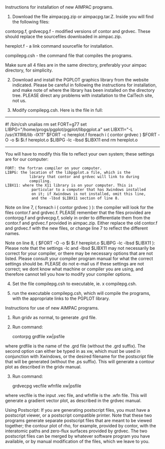 Instructions for installation of new AIMPAC programs.

1. Download the file aimpacpg.zip or aimpacpg.tar.Z. Inside you will find the
following files:

contorpg.f, grdvecpg.f - modified versions of contor and grdvec.
                         These should replace the sourcefiles 
                         downloaded in aimpac.zip.

hereplot.f - a link command sourcefile for installation.

compilepg.csh - the command file that compiles the programs.

Make sure all 4 files are in the same directory, preferably your aimpac 
directory, for simplicity.

2. Download and install the PGPLOT graphics library from the website indicated.
 Please be careful in following the instructions for installation, and make 
note of where the library has been installed on the directory tree. 
PLEASE direct any problems with installation to the CalTech site, not us.

3. Modify compilepg.csh. Here is the file in full:

****

#! /bin/csh
unalias rm
set FORT=g77
set LIBPG="/home/progs/pgplot/pgplot/libpgplot.a"
set LIBX11="-L /usr/X11R6/lib -lX11"
$FORT -c hereplot.f
foreach i ( contor grdvec )
  $FORT -O -o $i  $i.f hereplot.o $LIBPG -lc -lbsd $LIBX11 
end
rm hereplot.o

****

You will have to modify this file to reflect your own system; these settings 
are for our computer:
	
	FORT: the fortran compiler on your computer.
	LIBPG: the location of the libpgplot.a file, which is the 
               library that contor and grdvec will link to during 
               compiling.
	LIBX11: where the X11 library is on your computer. This is 
                particular to a computer that has Xwindows installed 
                on it; if Xwindows is not installed, omit this line, 
                and the -lbsd $LIBX11 section of line 8.

Note on line 7, ( foreach i ( contor grdvec ) ): the compiler will look for 
the files contor.f and grdvec.f. PLEASE remember that the files provided are 
contorpg.f and grdvecpg.f, solely in order to differentiate them from the 
contor.f and grdvec.f provided in aimpac.zip. Either replace the old contor.f 
and grdvec.f with the new files, or change line 7 to reflect the different 
names.

Note on line 8, ( $FORT -O -o $i  $i.f hereplot.o $LIBPG -lc -lbsd $LIBX11 ): 
Please note that the settings -lc and -lbsd $LIBX11 may not necessarily be 
correct for your compiler, or there may be necessary options that are not 
listed. Please consult your compiler program manual for what the correct 
settings should be. PLEASE do not e-mail us if these settings are not correct; 
we dont know what machine or compiler you are using, and therefore cannot tell 
you how to modify your compiler options.

4. Set the file compilepg.csh to executable, ie. x compilepg.csh.

5. run the executable compilepg.csh, which will compile the programs, with the 
appropriate links to the PGPLOT library.


Instructions for use of new AIMPAC programs.

1. Run gridv as normal, to generate .grd file.

2. Run command:

	contorpg grdfile xw|psfile

where grdfile is the name of the .grd file (without the .grd suffix). The 
second option can either be typed in as xw, which must be used in conjunction 
with Xwindows, or the desired filename for the postscript file that will be 
generated (without the .ps suffix).
This will generate a contour plot as described in the gridv manual.

3. Run command:

	grdvecpg vecfile wfnfile xw|psfile

where vecfile is the input .vec file, and wfnfile is the .wfn file.
This will generate a gradient vector plot, as described in the grdvec manual.

Using Postscript: If you are generating postscript files, you must have a 
postscript viewer, or a postscript compatible printer. Note that these two 
programs generate separate postscript files that are meant to be viewed 
together; the contour plot of rho, for example, provided by contor, with the 
interatomic paths and zero-flux surfaces provided by grdvec. The two postscript
files can be merged by whatever software program you have available, or by 
manual modification of the files, which we leave to you.
